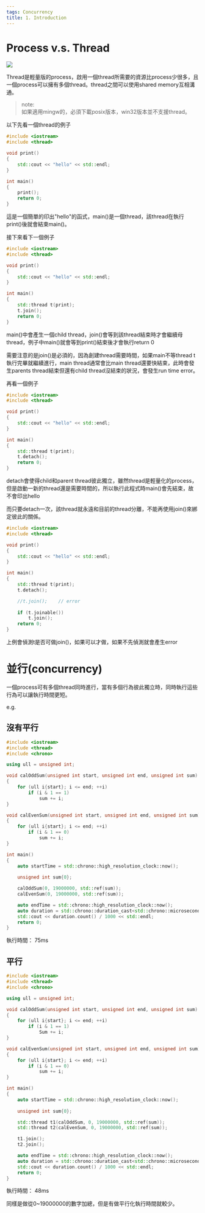```yaml
---
tags: Concurrency
title: 1. Introduction
---
```


# Process v.s. Thread
![](https://i.imgur.com/ecT5WDI.png)

Thread是輕量版的process，啟用一個thread所需要的資源比process少很多，且一個process可以擁有多個thread。thread之間可以使用shared memory互相溝通。

>note:</br>
>如果適用mingw的，必須下載posix版本，win32版本並不支援thread。

以下先看一個thread的例子

```cpp
#include <iostream>
#include <thread>

void print()
{
	std::cout << "hello" << std::endl;
}

int main()
{
	print();
	return 0;
}
```

這是一個簡單的印出"hello"的函式，main()是一個thread，該thread在執行print()後就會結束main()。

接下來看下一個例子
```cpp
#include <iostream>
#include <thread>

void print()
{
	std::cout << "hello" << std::endl;
}

int main()
{
	std::thread t(print);
	t.join();
	return 0;
}
```

main()中會產生一個child thread，join()會等到該thread結束時才會繼續母thread，例子中main()就會等到print()結束後才會執行return 0

需要注意的是join()是必須的，因為創建thread需要時間，如果main不等thread t執行完畢就繼續進行，main thread通常會比main thread還要快結束，此時會發生parents thread結束但還有child thread沒結束的狀況，會發生run time error。

再看一個例子
```cpp
#include <iostream>
#include <thread>

void print()
{
	std::cout << "hello" << std::endl;
}

int main()
{
	std::thread t(print);
	t.detach();
	return 0;
}
```

detach會使得child和parent thread彼此獨立，雖然thread是輕量化的process，但是啟動一新的thread還是需要時間的，所以執行此程式時main()會先結束，故不會印出hello

而只要detach一次，該thread就永遠和目前的thread分離，不能再使用join()來綁定彼此的關係。

```cpp
#include <iostream>
#include <thread>

void print()
{
	std::cout << "hello" << std::endl;
}

int main()
{
	std::thread t(print);
	t.detach();

    //t.join();    // error
	
    if (t.joinable())
		t.join();
	return 0;
}
```

上例會偵測t是否可做join()，如果可以才做，如果不先偵測就會產生error

# 並行(concurrency)
一個process可有多個thread同時進行，當有多個行為彼此獨立時，同時執行這些行為可以讓執行時間更短。

e.g.
## 沒有平行
```cpp
#include <iostream>
#include <thread>
#include <chrono>

using ull = unsigned int;

void calOddSum(unsigned int start, unsigned int end, unsigned int sum)
{
	for (ull i{start}; i <= end; ++i)
		if (i & 1 == 1)
			sum += i;
}

void calEvenSum(unsigned int start, unsigned int end, unsigned int sum)
{
	for (ull i{start}; i <= end; ++i)
		if (i & 1 == 0)
			sum += i;
}

int main()
{
	auto startTime = std::chrono::high_resolution_clock::now();
	
	unsigned int sum{0};

	calOddSum(0, 19000000, std::ref(sum));
	calEvenSum(0, 19000000, std::ref(sum));

	auto endTime = std::chrono::high_resolution_clock::now();
	auto duration = std::chrono::duration_cast<std::chrono::microseconds>(endTime - startTime);
	std::cout << duration.count() / 1000 << std::endl;
	return 0;
}
```

執行時間： 75ms


## 平行
```cpp
#include <iostream>
#include <thread>
#include <chrono>

using ull = unsigned int;

void calOddSum(unsigned int start, unsigned int end, unsigned int sum)
{
	for (ull i{start}; i <= end; ++i)
		if (i & 1 == 1)
			Sum += i;
}

void calEvenSum(unsigned int start, unsigned int end, unsigned int sum)
{
	for (ull i{start}; i <= end; ++i)
		if (i & 1 == 0)
			sum += i;
}

int main()
{
	auto startTime = std::chrono::high_resolution_clock::now();
	
	unsigned int sum{0};

	std::thread t1(calOddSum, 0, 19000000, std::ref(sum));
	std::thread t2(calEvenSum, 0, 19000000, std::ref(sum));

	t1.join();
	t2.join();

	auto endTime = std::chrono::high_resolution_clock::now();
	auto duration = std::chrono::duration_cast<std::chrono::microseconds>(endTime - startTime);
	std::cout << duration.count() / 1000 << std::endl;
	return 0;
}
```

執行時間： 48ms

同樣是做從0~19000000的數字加總，但是有做平行化執行時間就較少。